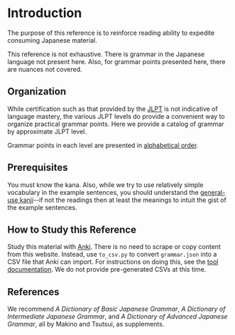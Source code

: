 # Introduction

The purpose of this reference is to reinforce reading ability to expedite
consuming Japanese material.

This reference is not exhaustive. There is grammar in the Japanese language not
present here. Also, for grammar points presented here, there are nuances not
covered.

## Organization

While certification such as that provided by the
[JLPT](https://en.wikipedia.org/wiki/Japanese-Language_Proficiency_Test) is not
indicative of language mastery, the various JLPT levels do provide a convenient
way to organize practical grammar points. Here we provide a catalog of grammar
by approximate JLPT level.

Grammar points in each level are presented in
[alphabetical order](https://en.wikipedia.org/wiki/Goj%C5%ABon).

## Prerequisites

You must know the kana. Also, while we try to use relatively simple vocabulary
in the example sentences, you should understand the
[general-use kanji](https://en.wikipedia.org/wiki/J%C5%8Dy%C5%8D_kanji)--if not
the readings then at least the meanings to intuit the gist of the example
sentences.

## How to Study this Reference

Study this material with [Anki](https://apps.ankiweb.net/). There is no need to
scrape or copy content from this website. Instead, use `to_csv.py` to convert
`grammar.json` into a CSV file that Anki can import. For instructions on doing
this, see the
[tool documentation](https://github.com/zendikit/school/tree/master/material/japanese/grammar).
We do not provide pre-generated CSVs at this time.

## References

We recommend _A Dictionary of Basic Japanese Grammar_, _A Dictionary of
Intermediate Japanese Grammar_, and _A Dictionary of Advanced Japanese Grammar_,
all by Makino and Tsutsui, as supplements.
